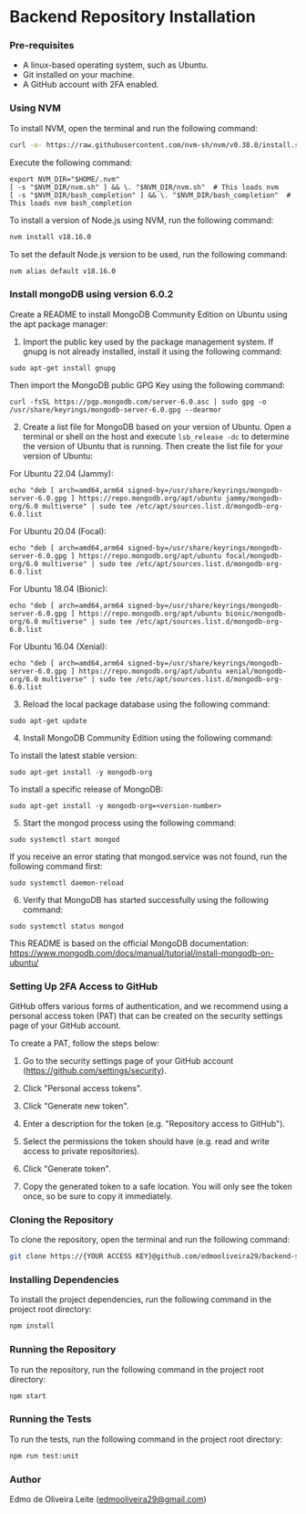 # **Backend Repository Installation**

### **Pre-requisites**

- A linux-based operating system, such as Ubuntu.
- Git installed on your machine.
- A GitHub account with 2FA enabled.

### **Using NVM**

To install NVM, open the terminal and run the following command:

```sh
curl -o- https://raw.githubusercontent.com/nvm-sh/nvm/v0.38.0/install.sh | bash
```


Execute the following command:
```
export NVM_DIR="$HOME/.nvm"
[ -s "$NVM_DIR/nvm.sh" ] && \. "$NVM_DIR/nvm.sh"  # This loads nvm
[ -s "$NVM_DIR/bash_completion" ] && \. "$NVM_DIR/bash_completion"  # This loads nvm bash_completion
```


To install a version of Node.js using NVM, run the following command:

```sh
nvm install v18.16.0
```


To set the default Node.js version to be used, run the following command:

```sh
nvm alias default v18.16.0
```

### **Install mongoDB using version 6.0.2**
Create a README to install MongoDB Community Edition on Ubuntu using the apt package manager:

1. Import the public key used by the package management system. If gnupg is not already installed, install it using the following command:

```
sudo apt-get install gnupg
```

Then import the MongoDB public GPG Key using the following command:

```
curl -fsSL https://pgp.mongodb.com/server-6.0.asc | sudo gpg -o /usr/share/keyrings/mongodb-server-6.0.gpg --dearmor
```

2. Create a list file for MongoDB based on your version of Ubuntu. Open a terminal or shell on the host and execute `lsb_release -dc` to determine the version of Ubuntu that is running. Then create the list file for your version of Ubuntu:

For Ubuntu 22.04 (Jammy):
```
echo "deb [ arch=amd64,arm64 signed-by=/usr/share/keyrings/mongodb-server-6.0.gpg ] https://repo.mongodb.org/apt/ubuntu jammy/mongodb-org/6.0 multiverse" | sudo tee /etc/apt/sources.list.d/mongodb-org-6.0.list
```

For Ubuntu 20.04 (Focal):
```
echo "deb [ arch=amd64,arm64 signed-by=/usr/share/keyrings/mongodb-server-6.0.gpg ] https://repo.mongodb.org/apt/ubuntu focal/mongodb-org/6.0 multiverse" | sudo tee /etc/apt/sources.list.d/mongodb-org-6.0.list
```

For Ubuntu 18.04 (Bionic):
```
echo "deb [ arch=amd64,arm64 signed-by=/usr/share/keyrings/mongodb-server-6.0.gpg ] https://repo.mongodb.org/apt/ubuntu bionic/mongodb-org/6.0 multiverse" | sudo tee /etc/apt/sources.list.d/mongodb-org-6.0.list
```

For Ubuntu 16.04 (Xenial):
```
echo "deb [ arch=amd64,arm64 signed-by=/usr/share/keyrings/mongodb-server-6.0.gpg ] https://repo.mongodb.org/apt/ubuntu xenial/mongodb-org/6.0 multiverse" | sudo tee /etc/apt/sources.list.d/mongodb-org-6.0.list
```

3. Reload the local package database using the following command:

```
sudo apt-get update
```

4. Install MongoDB Community Edition using the following command:

To install the latest stable version:
```
sudo apt-get install -y mongodb-org
```

To install a specific release of MongoDB:
```
sudo apt-get install -y mongodb-org=<version-number>
```

5. Start the mongod process using the following command:
```
sudo systemctl start mongod
```

If you receive an error stating that mongod.service was not found, run the following command first:
```
sudo systemctl daemon-reload
```

6. Verify that MongoDB has started successfully using the following command:
```
sudo systemctl status mongod
```

This README is based on the official MongoDB documentation: https://www.mongodb.com/docs/manual/tutorial/install-mongodb-on-ubuntu/


### **Setting Up 2FA Access to GitHub**

GitHub offers various forms of authentication, and we recommend using a personal access token (PAT) that can be created on the security settings page of your GitHub account.

To create a PAT, follow the steps below:

1. Go to the security settings page of your GitHub account (https://github.com/settings/security).

2. Click "Personal access tokens".

3. Click "Generate new token".

4. Enter a description for the token (e.g. "Repository access to GitHub").

5. Select the permissions the token should have (e.g. read and write access to private repositories).

6. Click "Generate token".

7. Copy the generated token to a safe location. You will only see the token once, so be sure to copy it immediately.

### **Cloning the Repository**

To clone the repository, open the terminal and run the following command:

```sh
git clone https://{YOUR ACCESS KEY}@github.com/edmooliveira29/backend-system.git
```

### **Installing Dependencies**

To install the project dependencies, run the following command in the project root directory:

```sh
npm install
```

### **Running the Repository**

To run the repository, run the following command in the project root directory:

```sh
npm start
```

### **Running the Tests**

To run the tests, run the following command in the project root directory:

```sh
npm run test:unit
```

### **Author**
Edmo de Oliveira Leite (edmooliveira29@gmail.com)